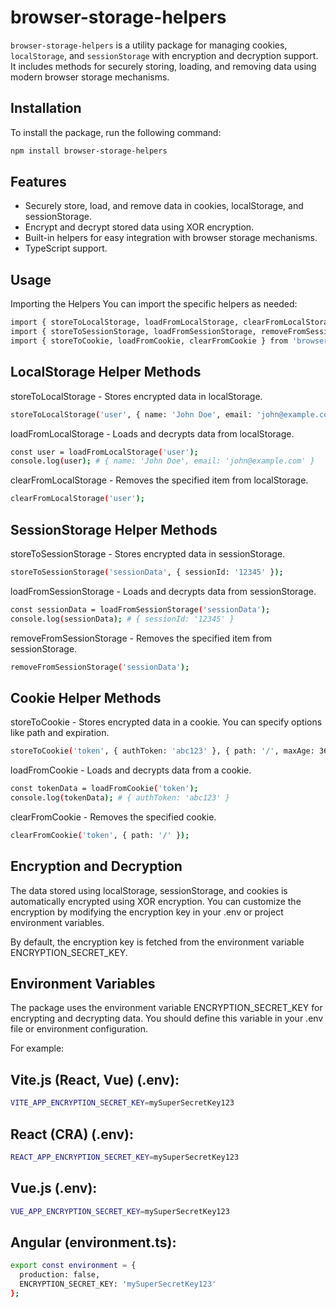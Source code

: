 # browser-storage-helpers

`browser-storage-helpers` is a utility package for managing cookies, `localStorage`, and `sessionStorage` with encryption and decryption support. It includes methods for securely storing, loading, and removing data using modern browser storage mechanisms.

## Installation

To install the package, run the following command:

```bash
npm install browser-storage-helpers
```

## Features

- Securely store, load, and remove data in cookies, localStorage, and sessionStorage.
- Encrypt and decrypt stored data using XOR encryption.
- Built-in helpers for easy integration with browser storage mechanisms.
- TypeScript support.


## Usage

Importing the Helpers
You can import the specific helpers as needed:

```bash
import { storeToLocalStorage, loadFromLocalStorage, clearFromLocalStorage } from 'browser-storage-helpers';
import { storeToSessionStorage, loadFromSessionStorage, removeFromSessionStorage } from 'browser-storage-helpers';
import { storeToCookie, loadFromCookie, clearFromCookie } from 'browser-storage-helpers';
```


## LocalStorage Helper Methods

storeToLocalStorage - 
Stores encrypted data in localStorage.
```bash
storeToLocalStorage('user', { name: 'John Doe', email: 'john@example.com' });
```

loadFromLocalStorage - 
Loads and decrypts data from localStorage.
```bash
const user = loadFromLocalStorage('user');
console.log(user); # { name: 'John Doe', email: 'john@example.com' }
```

clearFromLocalStorage - 
Removes the specified item from localStorage.
```bash
clearFromLocalStorage('user');
```

## SessionStorage Helper Methods

storeToSessionStorage - 
Stores encrypted data in sessionStorage.
```bash
storeToSessionStorage('sessionData', { sessionId: '12345' });
```

loadFromSessionStorage - 
Loads and decrypts data from sessionStorage.
```bash
const sessionData = loadFromSessionStorage('sessionData');
console.log(sessionData); # { sessionId: '12345' }
```

removeFromSessionStorage - 
Removes the specified item from sessionStorage.
```bash
removeFromSessionStorage('sessionData');
```


## Cookie Helper Methods

storeToCookie - 
Stores encrypted data in a cookie. You can specify options like path and expiration.
```bash
storeToCookie('token', { authToken: 'abc123' }, { path: '/', maxAge: 3600 });
```

loadFromCookie - 
Loads and decrypts data from a cookie.
```bash
const tokenData = loadFromCookie('token');
console.log(tokenData); # { authToken: 'abc123' }
```

clearFromCookie - 
Removes the specified cookie.
```bash
clearFromCookie('token', { path: '/' });
```


## Encryption and Decryption

The data stored using localStorage, sessionStorage, and cookies is automatically encrypted using XOR encryption. You can customize the encryption by modifying the encryption key in your .env or project environment variables.

By default, the encryption key is fetched from the environment variable ENCRYPTION_SECRET_KEY.


## Environment Variables
The package uses the environment variable ENCRYPTION_SECRET_KEY for encrypting and decrypting data. You should define this variable in your .env file or environment configuration.

For example:

## Vite.js (React, Vue) (.env):
```bash
VITE_APP_ENCRYPTION_SECRET_KEY=mySuperSecretKey123
```
## React (CRA) (.env):
```bash
REACT_APP_ENCRYPTION_SECRET_KEY=mySuperSecretKey123
```

## Vue.js (.env):
```bash
VUE_APP_ENCRYPTION_SECRET_KEY=mySuperSecretKey123
```

## Angular (environment.ts):
```bash
export const environment = {
  production: false,
  ENCRYPTION_SECRET_KEY: 'mySuperSecretKey123'
};
```